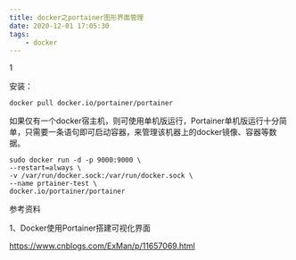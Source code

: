 ```yaml
---
title: docker之portainer图形界面管理
date: 2020-12-01 17:05:30
tags:
	- docker
---
```


1

安装：

```
docker pull docker.io/portainer/portainer
```

如果仅有一个docker宿主机，则可使用单机版运行，Portainer单机版运行十分简单，只需要一条语句即可启动容器，来管理该机器上的docker镜像、容器等数据。

```
sudo docker run -d -p 9000:9000 \
--restart=always \
-v /var/run/docker.sock:/var/run/docker.sock \
--name prtainer-test \
docker.io/portainer/portainer
```



参考资料

1、Docker使用Portainer搭建可视化界面

https://www.cnblogs.com/ExMan/p/11657069.html